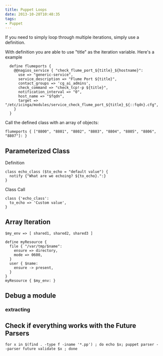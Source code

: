 ```yaml
---
title: Puppet Loops
date: 2013-10-28T10:48:35
tags: 
- Puppet
---
```


If you need to simply loop through multiple iterations, simply use a definition.

With definition you are able to use "title" as the iteration variable. Here's a example

~~~
  define flumeports {
    @@nagios_service { "check_flume_port_${title}_${hostname}":
      use => "generic-service",
      service_description => "Flume Port ${title}",
      contact_groups => 'cg_ai_admins',
      check_command => "check_tcp!-p ${title}",
      notification_interval => "0",
      host_name => "$fqdn",
      target => "/etc/icinga/modules/service_check_flume_port_${title}_${::fqdn}.cfg",
    }
  }
~~~

Call the defined class with an array of objects:

    flumeports { ["8800", "8801", "8802", "8803", "8804", "8805", "8806", "8807"]: }



## Parameterized Class

Definition

~~~
class echo_class ($to_echo = "default value") {
  notify {"What are we echoing? ${to_echo}.":}
}
~~~

Class Call

~~~
class {'echo_class':
  to_echo => 'Custom value',
}
~~~

## Array Iteration

~~~
$my_env => [ shared1, shared2, shared3 ]

define myResource {
  file { "/var/tmp/$name":
    ensure => directory,
    mode => 0600,
  }
  user { $name:
    ensure -> present,
  }
}
myResource { $my_env: }
~~~

## Debug a module

### extracting

## Check if everything works with the Future Parsers

    for x in $(find . -type f -iname '*.pp') ; do echo $x; puppet parser --parser future validate $x ; done
